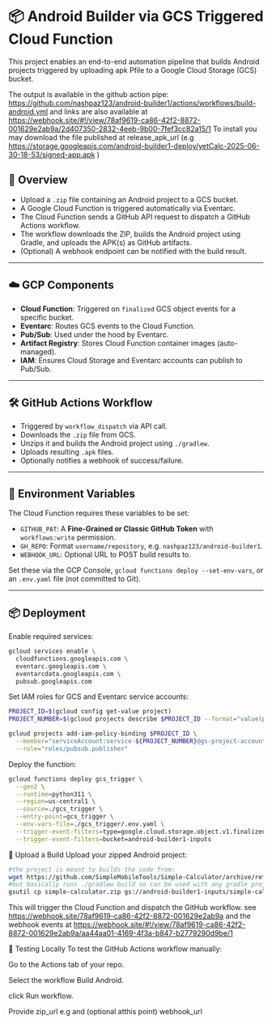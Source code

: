 # 📦 Android Builder via GCS Triggered Cloud Function

This project enables an end-to-end automation pipeline that builds Android projects triggered by uploading apk Pfile to a Google Cloud Storage (GCS) bucket.

The output is available in the github action pipe: https://github.com/nashpaz123/android-builder1/actions/workflows/build-android.yml 
and links are also available at https://webhook.site/#!/view/78af9619-ca86-42f2-8872-001629e2ab9a/2d407350-2832-4eeb-9b00-7fef3cc82a15/1
To install you may download the file published at release_apk_url (e.g https://storage.googleapis.com/android-builder1-deploy/yetCalc-2025-06-30-18-53/signed-app.apk )

## 🚀 Overview

- Upload a `.zip` file containing an Android project to a GCS bucket.
- A Google Cloud Function is triggered automatically via Eventarc.
- The Cloud Function sends a GitHub API request to dispatch a GitHub Actions workflow.
- The workflow downloads the ZIP, builds the Android project using Gradle, and uploads the APK(s) as GitHub artifacts.
- (Optional) A webhook endpoint can be notified with the build result.

---

## ☁️ GCP Components

- **Cloud Function**: Triggered on `finalized` GCS object events for a specific bucket.
- **Eventarc**: Routes GCS events to the Cloud Function.
- **Pub/Sub**: Used under the hood by Eventarc.
- **Artifact Registry**: Stores Cloud Function container images (auto-managed).
- **IAM**: Ensures Cloud Storage and Eventarc accounts can publish to Pub/Sub.

---

## 🛠️ GitHub Actions Workflow

- Triggered by `workflow_dispatch` via API call.
- Downloads the `.zip` file from GCS.
- Unzips it and builds the Android project using `./gradlew`.
- Uploads resulting `.apk` files.
- Optionally notifies a webhook of success/failure.

---

## 🔐 Environment Variables

The Cloud Function requires these variables to be set:

- `GITHUB_PAT`: A **Fine-Grained or Classic GitHub Token** with `workflows:write` permission.
- `GH_REPO`: Format `username/repository`, e.g. `nashpaz123/android-builder1`.
- `WEBHOOK_URL`: Optional URL to POST build results to.

Set these via the GCP Console, `gcloud functions deploy --set-env-vars`, or an `.env.yaml` file (not committed to Git).

---

## 📦 Deployment

Enable required services:

```bash
gcloud services enable \
  cloudfunctions.googleapis.com \
  eventarc.googleapis.com \
  eventarcdata.googleapis.com \
  pubsub.googleapis.com
```
Set IAM roles for GCS and Eventarc service accounts:

```bash
PROJECT_ID=$(gcloud config get-value project)
PROJECT_NUMBER=$(gcloud projects describe $PROJECT_ID --format="value(projectNumber)")

gcloud projects add-iam-policy-binding $PROJECT_ID \
  --member="serviceAccount:service-${PROJECT_NUMBER}@gs-project-accounts.iam.gserviceaccount.com" \
  --role="roles/pubsub.publisher"
```

Deploy the function:

```bash
gcloud functions deploy gcs_trigger \
  --gen2 \
  --runtime=python311 \
  --region=us-central1 \
  --source=./gcs_trigger \
  --entry-point=gcs_trigger \
  --env-vars-file=./gcs_trigger/.env.yaml \
  --trigger-event-filters=type=google.cloud.storage.object.v1.finalized \
  --trigger-event-filters=bucket=android-builder1-inputs

```
📁 Upload a Build
Upload your zipped Android project:

```bash
#the project is meant to builds the code from:
wget https://github.com/SimpleMobileTools/Simple-Calculator/archive/refs/heads/master.zip -O simple-calculator.zip
#but basically runs ./gradlew build so can be used with any gradle project 
gsutil cp simple-calculator.zip gs://android-builder1-inputs/simple-calculator-$(date +%s).zip
```
This will trigger the Cloud Function and dispatch the GitHub workflow. see https://webhook.site/78af9619-ca86-42f2-8872-001629e2ab9a and the webhook events at https://webhook.site/#!/view/78af9619-ca86-42f2-8872-001629e2ab9a/aa44aa01-4169-4f3a-b847-b2779290d9be/1

🧪 Testing Locally
To test the GitHub Actions workflow manually:

Go to the Actions tab of your repo.

Select the workflow Build Android.

click Run workflow.

Provide zip_url e.g and (optional atthis point) webhook_url 
